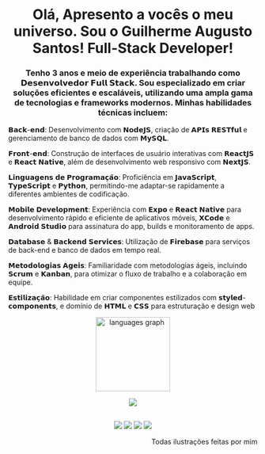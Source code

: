 <h1 align="center">Olá, Apresento a vocês o meu universo. Sou o Guilherme Augusto Santos! Full-Stack Developer!</h1>
 
 <div align="left">

   <h3 align="center"> Tenho 3 anos e meio de experiência trabalhando como 𝗗𝗲𝘀𝗲𝗻𝘃𝗼𝗹𝘃𝗲𝗱𝗼𝗿 𝗙𝘂𝗹𝗹 𝗦𝘁𝗮𝗰𝗸. Sou especializado em criar soluções eficientes e escaláveis, utilizando uma ampla gama de tecnologias e frameworks modernos. Minhas habilidades técnicas incluem:</h2>

𝗕𝗮𝗰𝗸-𝗲𝗻𝗱: Desenvolvimento com 𝗡𝗼𝗱𝗲𝗝𝗦, criação de 𝗔𝗣𝗜𝘀 𝗥𝗘𝗦𝗧𝗳𝘂𝗹 e gerenciamento de banco de dados com 𝗠𝘆𝗦𝗤𝗟.

𝗙𝗿𝗼𝗻𝘁-𝗲𝗻𝗱: Construção de interfaces de usuário interativas com 𝗥𝗲𝗮𝗰𝘁𝗝𝗦 e 𝗥𝗲𝗮𝗰𝘁 𝗡𝗮𝘁𝗶𝘃𝗲, além de desenvolvimento web responsivo com 𝗡𝗲𝘅𝘁𝗝𝗦.

𝗟𝗶𝗻𝗴𝘂𝗮𝗴𝗲𝗻𝘀 𝗱𝗲 𝗣𝗿𝗼𝗴𝗿𝗮𝗺𝗮𝗰̧𝗮̃𝗼: Proficiência em 𝗝𝗮𝘃𝗮𝗦𝗰𝗿𝗶𝗽𝘁, 𝗧𝘆𝗽𝗲𝗦𝗰𝗿𝗶𝗽𝘁 e 𝗣𝘆𝘁𝗵𝗼𝗻, permitindo-me adaptar-se rapidamente a diferentes ambientes de codificação.

𝗠𝗼𝗯𝗶𝗹𝗲 𝗗𝗲𝘃𝗲𝗹𝗼𝗽𝗺𝗲𝗻𝘁: Experiência com 𝗘𝘅𝗽𝗼 e 𝗥𝗲𝗮𝗰𝘁 𝗡𝗮𝘁𝗶𝘃𝗲 para desenvolvimento rápido e eficiente de aplicativos móveis, 𝗫𝗖𝗼𝗱𝗲 e 𝗔𝗻𝗱𝗿𝗼𝗶𝗱 𝗦𝘁𝘂𝗱𝗶𝗼 para assinatura do app, builds e monitoramento de apps.

𝗗𝗮𝘁𝗮𝗯𝗮𝘀𝗲 & 𝗕𝗮𝗰𝗸𝗲𝗻𝗱 𝗦𝗲𝗿𝘃𝗶𝗰𝗲𝘀: Utilização de 𝗙𝗶𝗿𝗲𝗯𝗮𝘀𝗲 para serviços de back-end e banco de dados em tempo real.

𝗠𝗲𝘁𝗼𝗱𝗼𝗹𝗼𝗴𝗶𝗮𝘀 𝗔𝗴𝗲𝗶𝘀: Familiaridade com metodologias ágeis, incluindo 𝗦𝗰𝗿𝘂𝗺 e 𝗞𝗮𝗻𝗯𝗮𝗻, para otimizar o fluxo de trabalho e a colaboração em equipe.

𝗘𝘀𝘁𝗶𝗹𝗶𝘇𝗮𝗰̧𝗮̃𝗼: Habilidade em criar componentes estilizados com 𝘀𝘁𝘆𝗹𝗲𝗱-𝗰𝗼𝗺𝗽𝗼𝗻𝗲𝗻𝘁𝘀, e domínio de 𝗛𝗧𝗠𝗟 e 𝗖𝗦𝗦 para estruturação e design web
  </div>

<div align="center">
  <img src="https://github-readme-stats.vercel.app/api/top-langs?locale=pt-br&hide_title=false&layout=compact&card_width=320&langs_count=6&theme=radical&hide_border=true&username=EoGuisin" height="150" alt="languages graph"  />
</div>

<p align="center">
  <a href="https://skillicons.dev">
    <img src="https://skillicons.dev/icons?i=js,ts,py,html,css,nodejs,react,nextjs,redux,mysql,firebase,sequelize,androidstudio,ps,pr,firebase,styledcomponents,figma&theme=light" />
  </a>
</p>
  
  ##

<div align="center"> 
  <a href="https://www.youtube.com/@eoguisin" target="_blank"><img src="https://img.shields.io/badge/YouTube-FF0000?style=for-the-badge&logo=youtube&logoColor=white" target="_blank"></a>
  <a href="https://www.instagram.com/e_o_guisin/" target="_blank"><img src="https://img.shields.io/badge/-Instagram-%23E4405F?style=for-the-badge&logo=instagram&logoColor=white" target="_blank"></a>
 	<a href="https://www.twitch.tv/e_o_guisin" target="_blank"><img src="https://img.shields.io/badge/Twitch-9146FF?style=for-the-badge&logo=twitch&logoColor=white" target="_blank"></a>
  <a href="https://www.linkedin.com/in/guilhermegarciasantos/" target="_blank"><img src="https://img.shields.io/badge/-LinkedIn-%230077B5?style=for-the-badge&logo=linkedin&logoColor=white" target="_blank"></a>
</div>

<div align="right" > 
  <p>Todas ilustrações feitas por mim</p>
</div>
